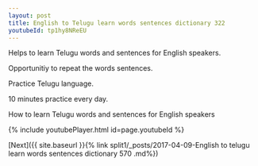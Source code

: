 ```yaml
---
layout: post
title: English to Telugu learn words sentences dictionary 322 
youtubeId: tp1hy8NReEU
---
```

 
 
Helps to learn Telugu words and sentences for English speakers.

Opportunitiy to repeat the words sentences. 

Practice Telugu language. 
 
10 minutes practice every day. 
 
How to learn Telugu words and sentences for English speakers 
 
{% include youtubePlayer.html id=page.youtubeId %}
 
 
[Next]({{ site.baseurl }}{% link  split1/_posts/2017-04-09-English to telugu learn words sentences dictionary 570 .md%})
 

